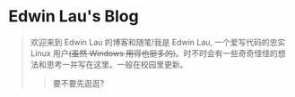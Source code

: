 # Edwin Lau's Blog

> 欢迎来到 Edwin Lau 的博客和随笔!我是 Edwin Lau, 一个爱写代码的忠实 Linux 用户~~(虽然 Windows 用得也挺多的)~~。时不时会有一些奇奇怪怪的想法和思考一并写在这里。一般在校园里更新。
> > 要不要先逛逛?
